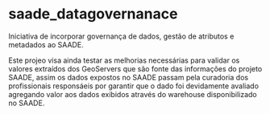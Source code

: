 # saade_datagovernanace

Iniciativa de incorporar governança de dados, gestão de atributos e metadados ao SAADE.

Este projeo visa ainda testar as melhorias necessárias para validar os valores extraídos dos GeoServers que são fonte das informações do projeto SAADE, assim os dados expostos no SAADE passam pela curadoria dos profissionais responsáeis por garantir que o dado foi devidamente avaliado agregando valor aos dados exibidos através do warehouse disponibilizado no SAADE.


